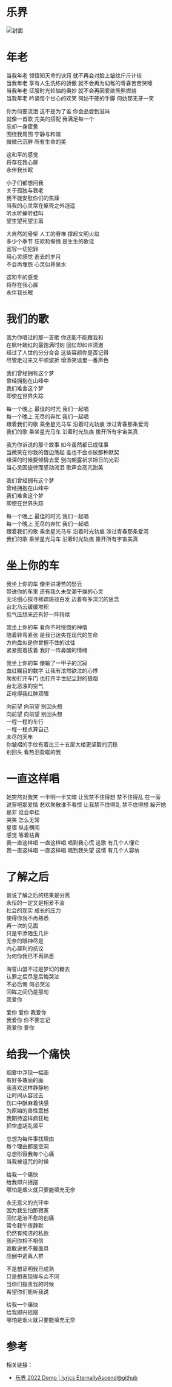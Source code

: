 # 乐界

![封面](cover.png)

# 年老

当我年老 领悟知天命的诀窍 就不再会对脸上皱纹斤斤计较  
当我年老 享有人生洗练的骄傲 就不会再为幼稚的青春苦苦哭嚎  
当我年老 征服时光轮轴的奥妙 就不会再因爱欲熊熊燃烧  
当我年老 吟诵每个甘心的欢笑 何妨干硬的手脚 何妨那无牙一笑

你为何要流泪 这不是为了谁 你会品尝到滋味  
就像一首歌 完美的搭配 我满足每一个  
忘却一身疲惫  
围绕我周围 宁静与和谐  
微微已沉醉 所有生命的美

这和平的感觉  
将存在我心扉  
永伴我长眠

小子们都想问我  
关于孤独与衰老  
我不能安慰你们的焦躁  
当我的心灵常在躯壳之外逍遥  
听水听蝉听蛙叫  
望生望死望尘嚣

大自然的骨架 人工的脊椎 撑起文明火焰  
多少个季节 狂欢和惭愧 是生生的歌谣  
宽容一切犯罪  
用心灵感觉 逝去的岁月  
不会再埋怨 心灵似井泉水

这和平的感觉  
将存在我心扉  
永伴我长眠

# 我们的歌

我为你唱过的那一首歌 你还能不能跟我和  
在枫叶嫣红的最饱满时刻 回忆却如许清澈  
经过了人世的分分合合 这些容颜你是否记得  
尽管走过来又平顺波折 增添笑谈里一番声色

我们曾经拥有这个梦  
曾经拥抱在山峰中  
我们难舍这个梦  
即使在世界失踪

每一个晚上 最佳的时光 我们一起唱  
每一个晚上 无尽的奔忙 我们一起唱  
跟着我们的歌 乘坐星光马车 沿着时光轨痕 涉过青春那条爱河  
我们的歌 乘坐星光马车 沿着时光轨痕 撒开所有宇宙美真

我为你诉说的那个故事 如今虽然都已成往事  
当微笑在你我的唇边荡起 谁也不会点破那种默契  
缘深的时候要倾情去爱 别向朝露祈求旭日的光彩  
当心灵因旋律而感动流泪 歌声会高亢甜美

我们曾经拥有这个梦  
曾经拥抱在山峰中  
我们难舍这个梦  
即使在世界失踪

每一个晚上 最佳的时光 我们一起唱  
每一个晚上 无尽的奔忙 我们一起唱  
跟着我们的歌 乘坐星光马车 沿着时光轨痕 涉过青春那条爱河  
我们的歌 乘坐星光马车 沿着时光轨痕 撒开所有宇宙美真

# 坐上你的车

我坐上你的车 像坐进凄苦的愁云  
带进你的车里 还有我久未受潮干燥的心灵  
无论细心探寻稀疏斑驳白发 迈着有多深沉的思念  
台北乌云缓缓堆积  
低气压想来还有好一阵持续

我坐上你的车 看你不时恍惚的神情  
随着转弯紧张 是我已迷失在现代的生命  
方向盘似是你曾握不住的过往  
紧紧拔着拔着 我好一阵鼻酸的情绪

我坐上你的车 像输了一甲子的沉寂  
血红瞩目的数字 让我有泫然欲泣的心悸  
匆匆打开车门 也打开半世纪尘封的狼烟  
台北恶浊的空气  
正呛得我红肿双眼

向前望 向前望 别回头想  
向前望 向前望 别回头想  
一程一程的车行  
一程一程点算自己  
未尽的天年  
你皱褶的手纹有着比三十五层大楼更坚毅的沉稳  
别回头 看热泪盈眶的我

# 一直这样唱

她突然对我笑 一半明一半又暗 让我禁不住得想 禁不住得乱 在一旁  
说穿吧那爱情 悲欢聚散谁不看惯 让我禁不住得乱 禁不住得想 躲开她  
是非 谁会牵挂  
哭笑 怎么无常  
星宿 纵走横闯  
感觉 等着枯黄  
我一直这样唱 一直这样唱 唱到我心慌 这歌 有几个人懂它  
我一直这样唱 一直这样唱 唱到我失望 这情 有几个人容纳

# 了解之后

谁说了解之后的结果是分离  
永恒的一定又是相爱不渝  
社会的现实 成长的压力  
使得你我不再熟悉  
再一次的见面  
只是平添陌生几许  
无奈的眼神尽是  
内心犀利的抗议  
为何你我已不再熟悉

海誓山盟不过是梦幻的糖衣  
认罪之后尽是后悔哭泣  
不必后悔 何必哭泣  
回眸之间仍是那句  
我爱你

爱你 爱你 我爱你  
我爱你 你不要忘记  
我爱你 爱你

# 给我一个痛快

烟雾中浮现一幅画  
有好多瑰丽的画  
我喜欢这样静静地  
让时间从容过去  
伤口中酥麻着快感  
为原始的兽性震撼  
我期待这样疯狂地  
把空虚胡乱填平

总想为每件事找理由  
每个理由都是空洞  
总想形容我每个心痛  
当我被诅咒的时候

给我一个痛快  
给我即兴摇摆  
哪怕是烟火就只要能填充无奈

永无意义的光环中  
因为我生怕那寂寞  
回忆是治不愈的创痛  
常令我午夜静默  
仍然有纯洁的私欲  
我问你相不相信  
谁敢说他不戴面具  
应酬中逃离人群

不是想证明我已成熟  
只是想表现得与众不同  
当你们指责我的时候  
希望你们能听我说

给我一个痛快  
给我即兴摇摆  
哪怕是烟火就只要能填充无奈

# 参考

相关链接：

-   [乐界 2022 Demo \| lyrics EternallyAscend@github](https://eternallyascend.github.io/lyrics/Demo2022/)
